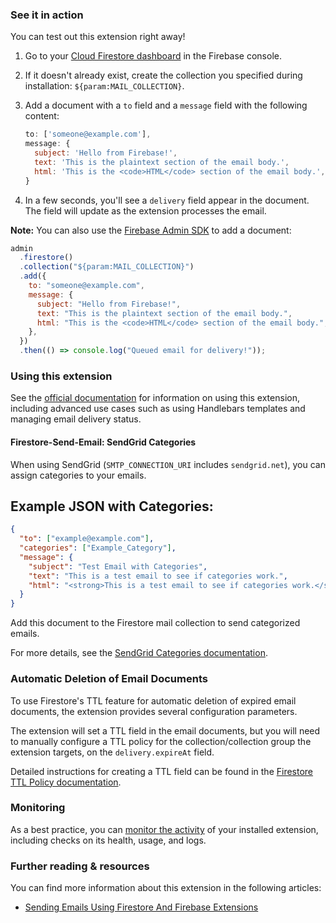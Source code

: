 ### See it in action

You can test out this extension right away!

1.  Go to your [Cloud Firestore dashboard](https://console.firebase.google.com/project/${param:PROJECT_ID}/firestore/data) in the Firebase console.

1.  If it doesn't already exist, create the collection you specified during installation: `${param:MAIL_COLLECTION}`.

1.  Add a document with a `to` field and a `message` field with the following content:

    ```js
    to: ['someone@example.com'],
    message: {
      subject: 'Hello from Firebase!',
      text: 'This is the plaintext section of the email body.',
      html: 'This is the <code>HTML</code> section of the email body.',
    }
    ```

1.  In a few seconds, you'll see a `delivery` field appear in the document. The field will update as the extension processes the email.

**Note:** You can also use the [Firebase Admin SDK][admin_sdk] to add a document:

```js
admin
  .firestore()
  .collection("${param:MAIL_COLLECTION}")
  .add({
    to: "someone@example.com",
    message: {
      subject: "Hello from Firebase!",
      text: "This is the plaintext section of the email body.",
      html: "This is the <code>HTML</code> section of the email body.",
    },
  })
  .then(() => console.log("Queued email for delivery!"));
```

### Using this extension

See the [official documentation](https://firebase.google.com/docs/extensions/official/firestore-send-email) for information on using this extension, including advanced use cases such as using Handlebars templates and managing email delivery status.

#### Firestore-Send-Email: SendGrid Categories

When using SendGrid (`SMTP_CONNECTION_URI` includes `sendgrid.net`), you can assign categories to your emails.

## Example JSON with Categories:
```json
{
  "to": ["example@example.com"],
  "categories": ["Example_Category"],
  "message": {
    "subject": "Test Email with Categories",
    "text": "This is a test email to see if categories work.",
    "html": "<strong>This is a test email to see if categories work.</strong>"
  }
}
```

Add this document to the Firestore mail collection to send categorized emails.

For more details, see the [SendGrid Categories documentation](https://docs.sendgrid.com/ui/sending-email/categories).

### Automatic Deletion of Email Documents

To use Firestore's TTL feature for automatic deletion of expired email documents, the extension provides several configuration parameters.

The extension will set a TTL field in the email documents, but you will need to manually configure a TTL policy for the collection/collection group the extension targets, on the `delivery.expireAt` field.

Detailed instructions for creating a TTL field can be found in the [Firestore TTL Policy documentation](https://firebase.google.com/docs/firestore/ttl).


### Monitoring

As a best practice, you can [monitor the activity](https://firebase.google.com/docs/extensions/manage-installed-extensions#monitor) of your installed extension, including checks on its health, usage, and logs.

[mail_collection]: https://console.firebase.google.com/project/_/firestore/data~2F${param:MAIL_COLLECTION}
[admin_sdk]: https://firebase.google.com/docs/admin/setup
[amp4email]: https://amp.dev/documentation/guides-and-tutorials/learn/email-spec/amp-email-format/
[handlebars]: https://handlebarsjs.com/

### Further reading & resources

You can find more information about this extension in the following articles:

- [Sending Emails Using Firestore And Firebase Extensions](https://invertase.link/Y6Nu)